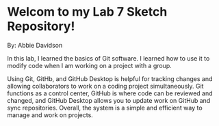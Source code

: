 # Welcom to my Lab 7 Sketch Repository!
 
By: Abbie Davidson

In this lab, I learned the basics of Git software. I learned how to use it to modify code when I am working on a project with a group.

Using Git, GitHb, and GitHub Desktop is helpful for tracking changes and allowing collaborators to work on a coding project simultaneously. Git functions as a control center, GitHub is where code can be reviewed and changed, and GitHub Desktop allows you to update work on GitHub and sync repositories. Overall, the system is a simple and efficient way to manage and work on projects.